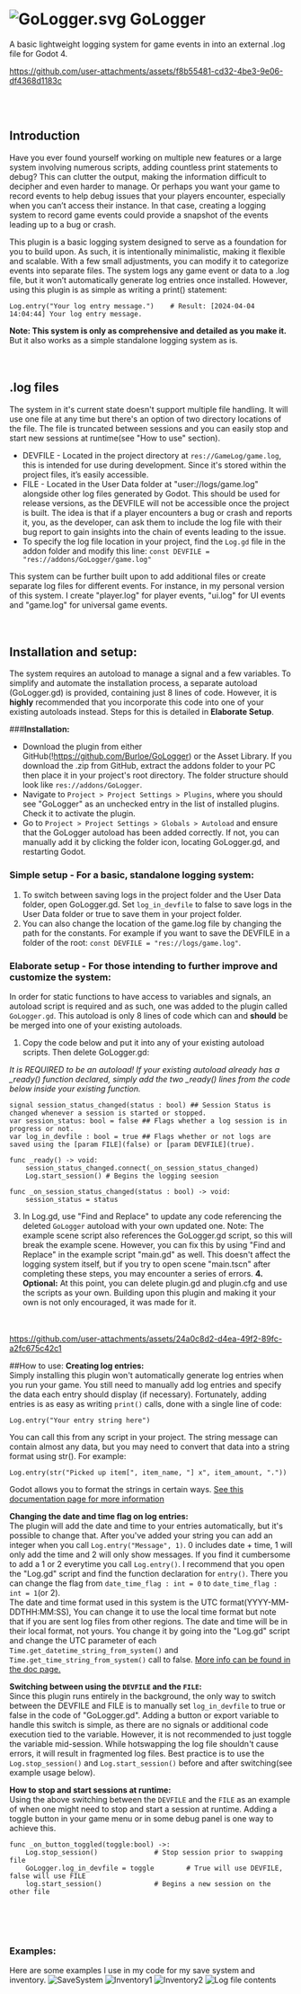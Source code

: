 # ![GoLogger.svg](https://github.com/Burloe/GoLogger/blob/main/addons/GoLogger/GoLogger.svg) GoLogger
A basic lightweight logging system for game events in into an external .log file for Godot 4.<br>
 
https://github.com/user-attachments/assets/f8b55481-cd32-4be3-9e06-df4368d1183c

<br><br>
## Introduction
Have you ever found yourself working on multiple new features or a large system involving numerous scripts, adding countless print statements to debug? This can clutter the output, making the information difficult to decipher and even harder to manage. Or perhaps you want your game to record events to help debug issues that your players encounter, especially when you can’t access their instance. In that case, creating a logging system to record game events could provide a snapshot of the events leading up to a bug or crash.

This plugin is a basic logging system designed to serve as a foundation for you to build upon. As such, it is intentionally minimalistic, making it flexible and scalable. With a few small adjustments, you can modify it to categorize events into separate files. The system logs any game event or data to a .log file, but it won’t automatically generate log entries once installed. However, using this plugin is as simple as writing a print() statement:
	
 	Log.entry("Your log entry message.")	# Result: [2024-04-04 14:04:44] Your log entry message.

**Note: This system is only as comprehensive and detailed as you make it.** But it also works as a simple standalone logging system as is.<br><br><br>

## .log files
The system in it's current state doesn't support multiple file handling. It will use one file at any time but there's an option of two directory locations of the file. The file is truncated between sessions and you can easily stop and start new sessions at runtime(see "How to use" section). 
 * DEVFILE - Located in the project directory at `res://GameLog/game.log`, this is intended for use during development. Since it's stored within the project files, it’s easily accessible.
 * FILE - Located in the User Data folder at "user://logs/game.log" alongside other log files generated by Godot. This should be used for release versions, as the DEVFILE will not be accessible once the project is built. The idea is that if a player encounters a bug or crash and reports it, you, as the developer, can ask them to include the log file with their bug report to gain insights into the chain of events leading to the issue.
 * To specify the log file location in your project, find the `Log.gd` file in the addon folder and modify this line:
	`const DEVFILE = "res://addons/GoLogger/game.log"`

This system can be further built upon to add additional files or create separate log files for different events. For instance, in my personal version of this system. I create "player.log" for player events, "ui.log" for UI events and "game.log" for universal game events.<br><br><br>

## Installation and setup:
The system requires an autoload to manage a signal and a few variables. To simplify and automate the installation process, a separate autoload (GoLogger.gd) is provided, containing just 8 lines of code. However, it is **highly** recommended that you incorporate this code into one of your existing autoloads instead. Steps for this is detailed in **Elaborate Setup**.

###**Installation:**
* Download the plugin from either GitHub(!https://github.com/Burloe/GoLogger) or the Asset Library. If you download the .zip from GitHub, extract the addons folder to your PC then place it in your project's root directory. The folder structure should look like `res://addons/GoLogger`. 
* Navigate to `Project > Project Settings > Plugins`, where you should see "GoLogger" as an unchecked entry in the list of installed plugins. Check it to activate the plugin.
* Go to `Project > Project Settings > Globals > Autoload` and ensure that the GoLogger autoload has been added correctly. If not, you can manually add it by clicking the folder icon, locating GoLogger.gd, and restarting Godot.

### **Simple setup** - For a basic, standalone logging system:
1. To switch between saving logs in the project folder and the User Data folder, open GoLogger.gd. Set `log_in_devfile` to false to save logs in the User Data folder or true to save them in your project folder.
2. You can also change the location of the game.log file by changing the path for the constants. For example if you want to save the DEVFILE in a folder of the root: `const DEVFILE = "res://logs/game.log"`.

	
### **Elaborate setup** - For those intending to further improve and customize the system:
In order for static functions to have access to variables and signals, an autoload script is required and as such, one was added to the plugin called `GoLogger.gd`. This autoload is only 8 lines of code which can and **should** be be merged into one of your existing autoloads. 
1. Copy the code below and put it into any of your existing autoload scripts. Then delete GoLogger.gd:

*It is REQUIRED to be an autoload! If your existing autoload already has a _ready() function declared, simply add the two _ready() lines from the code below inside your existing function.*

	signal session_status_changed(status : bool) ## Session Status is changed whenever a session is started or stopped.
	var session_status: bool = false ## Flags whether a log session is in progress or not. 
	var log_in_devfile : bool = true ## Flags whether or not logs are saved using the [param FILE](false) or [param DEVFILE](true).
	
	func _ready() -> void:
		session_status_changed.connect(_on_session_status_changed) 
		Log.start_session() # Begins the logging seesion
	
	func _on_session_status_changed(status : bool) -> void:
		session_status = status
  
3. In Log.gd, use "Find and Replace" to update any code referencing the deleted `GoLogger` autoload with your own updated one.
	Note: The example scene script also references the GoLogger.gd script, so this will break the example scene. However, you can fix this by using "Find and Replace" in the example script "main.gd" as well. This doesn't affect the logging system itself, but if you try to open scene "main.tscn" after completing these steps, you may encounter a series of errors.
**4. Optional:** At this point, you can delete plugin.gd and plugin.cfg and use the scripts as your own. Building upon this plugin and making it your own is not only encouraged, it was made for it.<br><br><br>


https://github.com/user-attachments/assets/24a0c8d2-d4ea-49f2-89fc-a2fc675c42c1



##How to use:
**Creating log entries:**<br>
Simply installing this plugin won't automatically generate log entries when you run your game. You still need to manually add log entries and specify the data each entry should display (if necessary). Fortunately, adding entries is as easy as writing `print()` calls, done with a single line of code:

	Log.entry("Your entry string here")
You can call this from any script in your project. The string message can contain almost any data, but you may need to convert that data into a string format using str(). For example:
	
 	Log.entry(str("Picked up item[", item_name, "] x", item_amount, "."))
Godot allows you to format the strings in certain ways. [See this documentation page for more information](https://docs.godotengine.org/en/stable/tutorials/scripting/gdscript/gdscript_format_string.html) 
  
**Changing the date and time flag on log entries:**<br>
The plugin will add the date and time to your entries automatically, but it's possible to change that. After you've added your string you can add an integer when you call `Log.entry("Message", 1)`. 0 includes date + time, 1 will only add the time and 2 will only show messages. If you find it cumbersome to add a 1 or 2 everytime you call `Log.entry()`. I recommend that you open the "Log.gd" script and find the function declaration for `entry()`. There you can change the flag from `date_time_flag : int = 0` to `date_time_flag : int = 1`(or 2). <br>
The date and time format used in this system is the UTC format(YYYY-MM-DDTHH:MM:SS), You can change it to use the local time format but note that if you are sent log files from other regions. The date and time will be in their local format, not yours. You change it by going into the "Log.gd" script and change the UTC parameter of each `Time.get_datetime_string_from_system()` and `Time.get_time_string_from_system()` call to false. [More info can be found in the doc page.](https://docs.godotengine.org/en/stable/classes/class_time.html#class-time-method-get-datetime-string-from-system)

**Switching between using the `DEVFILE` and the `FILE`:**<br>
Since this plugin runs entirely in the background, the only way to switch between the DEVFILE and FILE is to manually set `log_in_devfile` to true or false in the code of "GoLogger.gd". Adding a button or export variable to handle this switch is simple, as there are no signals or additional code execution tied to the variable. However, it is not recommended to just toggle the variable mid-session. While hotswapping the log file shouldn't cause errors, it will result in fragmented log files. Best practice is to use the `Log.stop_session()` and `Log.start_session()` before and after switching(see example usage below).

**How to stop and start sessions at runtime:**<br>
Using the above switching between the `DEVFILE` and the `FILE` as an example of when one might need to stop and start a session at runtime. Adding a toggle button in your game menu or in some debug panel is one way to achieve this.
	
 	func _on_button_toggled(toggle:bool) ->:
 		Log.stop_session()				# Stop session prior to swapping file
 		GoLogger.log_in_devfile = toggle  		# True will use DEVFILE, false will use FILE
   		log.start_session()				# Begins a new session on the other file
<br><br><br>

### Examples:
Here are some examples I use in my code for my save system and inventory.
![SaveSystem](https://github.com/Burloe/GoLogger/blob/main/addons/GoLogger/Example/Example1.png)
![Inventory1](https://github.com/Burloe/GoLogger/blob/main/addons/GoLogger/Example/Example2.png)
![Inventory2](https://github.com/Burloe/GoLogger/blob/main/addons/GoLogger/Example/Example3.png)
![Log file contents](https://github.com/Burloe/GoLogger/blob/main/addons/GoLogger/Example/Example4.png)



